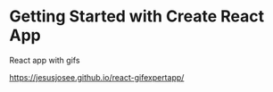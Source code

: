 # Getting Started with Create React App

React app with gifs

https://jesusjosee.github.io/react-gifexpertapp/
